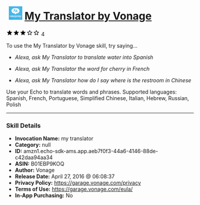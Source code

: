 # &nbsp;<img src="skill_icon" alt="My Translator by Vonage icon" width="36"> [My Translator by Vonage](http://alexa.amazon.com/#skills/amzn1.echo-sdk-ams.app.aeb7f0f3-44a6-4146-88de-c42daa94aa34)
![3 stars](../../images/ic_star_black_18dp_1x.png)![3 stars](../../images/ic_star_black_18dp_1x.png)![3 stars](../../images/ic_star_black_18dp_1x.png)![3 stars](../../images/ic_star_border_black_18dp_1x.png)![3 stars](../../images/ic_star_border_black_18dp_1x.png) 4

To use the My Translator by Vonage skill, try saying...

* *Alexa, ask My Translator to translate water into Spanish*

* *Alexa, ask My Translator the word for cherry in French*

* *Alexa, ask My Translator how do I say where is the restroom in Chinese*

Use your Echo to translate words and phrases. Supported languages: Spanish, French, Portuguese, Simplified Chinese, Italian, Hebrew, Russian, Polish

***

### Skill Details

* **Invocation Name:** my translator
* **Category:** null
* **ID:** amzn1.echo-sdk-ams.app.aeb7f0f3-44a6-4146-88de-c42daa94aa34
* **ASIN:** B01EBP9KOQ
* **Author:** Vonage
* **Release Date:** April 27, 2016 @ 06:08:37
* **Privacy Policy:** https://garage.vonage.com/privacy
* **Terms of Use:** https://garage.vonage.com/eula/
* **In-App Purchasing:** No
